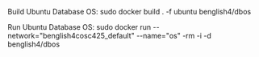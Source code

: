 Build Ubuntu Database OS:
  sudo docker build . -f ubuntu benglish4/dbos

Run Ubuntu Database OS:
  sudo docker run --network="benglish4cosc425_default" --name="os" -rm -i -d benglish4/dbos
